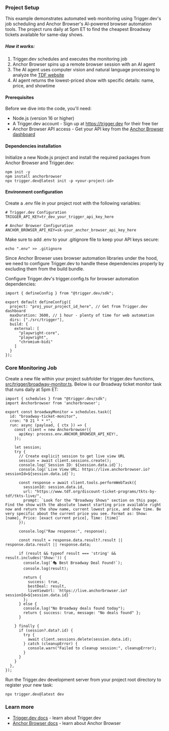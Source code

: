 ### Project Setup

This example demonstrates automated web monitoring using Trigger.dev's job scheduling and Anchor Browser's AI-powered browser automation tools. The project runs daily at 5pm ET to find the cheapest Broadway tickets available for same-day shows.

##### How it works:

1. Trigger.dev schedules and executes the monitoring job
2. Anchor Browser spins up a remote browser session with an AI agent
3. The AI agent uses computer vision and natural language processing to analyze the [TDF website](https://www.tdf.org/discount-ticket-programs/tkts-by-tdf/tkts-live/)
4. AI agent returns the lowest-priced show with specific details: name, price, and showtime

#### Prerequisites

Before we dive into the code, you'll need:

- Node.js (version 16 or higher)
- A Trigger.dev account - Sign up at https://trigger.dev for their free tier
- Anchor Browser API access - Get your API key from the [Anchor Browser dashboard](https://anchorbrowser.io)

#### Dependencies installation

Initialize a new Node.js project and install the required packages from Anchor Browser and Trigger.dev:

```
npm init -y
npm install anchorbrowser
npx trigger.dev@latest init -p <your-project-id>
```

#### Environment configuration

Create a .env file in your project root with the following variables:

```
# Trigger.dev Configuration
TRIGGER_API_KEY=tr_dev_your_trigger_api_key_here

# Anchor Browser Configuration
ANCHOR_BROWSER_API_KEY=sk-your_anchor_browser_api_key_here
```

Make sure to add .env to your .gitignore file to keep your API keys secure:

```
echo ".env" >> .gitignore
```

Since Anchor Browser uses browser automation libraries under the hood, we need to configure Trigger.dev to handle these dependencies properly by excluding them from the build bundle.

Configure Trigger.dev's trigger.config.ts for browser automation dependencies:

```
import { defineConfig } from "@trigger.dev/sdk";

export default defineConfig({
  project: "proj_your_project_id_here", // Get from Trigger.dev dashboard
  maxDuration: 3600, // 1 hour - plenty of time for web automation
  dirs: ["./src/trigger"],
  build: {
    external: [
      "playwright-core",
      "playwright",
      "chromium-bidi"
    ]
  }
});
```

### Core Monitoring Job

Create a new file within your project subfolder for trigger.dev functions, [src/trigger/broadway-monitor.ts](src/trigger/broadway-monitor.ts). Below is our Broadway ticket monitor task that runs daily at 5pm ET:

```
import { schedules } from "@trigger.dev/sdk";
import Anchorbrowser from 'anchorbrowser';

export const broadwayMonitor = schedules.task({
  id: "broadway-ticket-monitor",
  cron: "0 21 * * *",
  run: async (payload, { ctx }) => {
    const client = new Anchorbrowser({
      apiKey: process.env.ANCHOR_BROWSER_API_KEY!,
    });

    let session;
    try {
      // Create explicit session to get live view URL
      session = await client.sessions.create();
      console.log(`Session ID: ${session.data.id}`);
      console.log(`Live View URL: https://live.anchorbrowser.io?sessionId=${session.data.id}`);

      const response = await client.tools.performWebTask({
        sessionId: session.data.id,
        url: "https://www.tdf.org/discount-ticket-programs/tkts-by-tdf/tkts-live/",
        prompt: `Look for the "Broadway Shows" section on this page. Find the show with the absolute lowest starting price available right now and return the show name, current lowest price, and show time. Be very specific about the current price you see. Format as: Show: [name], Price: [exact current price], Time: [time]`
      });

      console.log("Raw response:", response);

      const result = response.data.result?.result || response.data.result || response.data;

      if (result && typeof result === 'string' && result.includes('Show:')) {
        console.log(`🎭 Best Broadway Deal Found!`);
        console.log(result);

        return {
          success: true,
          bestDeal: result,
          liveViewUrl: `https://live.anchorbrowser.io?sessionId=${session.data.id}`
        };
      } else {
        console.log("No Broadway deals found today");
        return { success: true, message: "No deals found" };
      }

    } finally {
      if (session?.data?.id) {
        try {
          await client.sessions.delete(session.data.id);
        } catch (cleanupError) {
          console.warn("Failed to cleanup session:", cleanupError);
        }
      }
    }
  },
});
```

Run the Trigger.dev development server from your project root directory to register your new task:

```
npx trigger.dev@latest dev
```

### Learn more

- [Trigger.dev docs](https://trigger.dev/docs) - learn about Trigger.dev
- [Anchor Browser docs](https://docs.anchorbrowser.io/introduction) - learn about Anchor Browser
